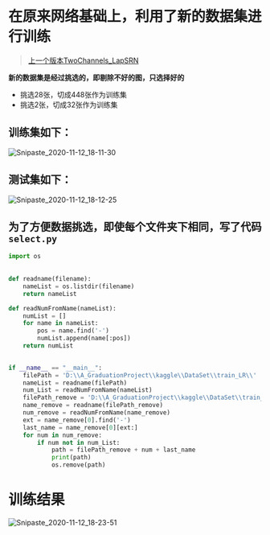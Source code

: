 # 在原来网络基础上，利用了新的数据集进行训练
> [上一个版本TwoChannels_LapSRN](https://github.com/zhgqcn/GraduationProject/tree/master/LapSRN/TwoChannels_LapSRN)

**新的数据集是经过挑选的，即剔除不好的图，只选择好的**
- 挑选28张，切成448张作为训练集
- 挑选2张，切成32张作为训练集

## 训练集如下：
![Snipaste_2020-11-12_18-11-30](https://tva3.sinaimg.cn/large/005tpOh1ly1gkmjyvnpuwj31bu0h248m.jpg)

## 测试集如下：
![Snipaste_2020-11-12_18-12-25](https://tvax3.sinaimg.cn/large/005tpOh1ly1gkmjz2aoanj308j04ndg4.jpg)

## 为了方便数据挑选，即使每个文件夹下相同，写了代码`select.py`
```python
import os
 
 
def readname(filename):
    nameList = os.listdir(filename)
    return nameList

def readNumFromName(nameList):
    numList = []
    for name in nameList:
        pos = name.find('-')
        numList.append(name[:pos])
    return numList

 
if __name__ == "__main__":
    filePath = 'D:\\A_GraduationProject\\kaggle\\DataSet\\train_LR\\'
    nameList = readname(filePath)
    num_List = readNumFromName(nameList)
    filePath_remove = 'D:\\A_GraduationProject\\kaggle\\DataSet\\train_HR_2\\'
    name_remove = readname(filePath_remove)
    num_remove = readNumFromName(name_remove)  
    ext = name_remove[0].find('-')
    last_name = name_remove[0][ext:] 
    for num in num_remove:
        if num not in num_List:
            path = filePath_remove + num + last_name
            print(path)
            os.remove(path)
```

# 训练结果
![Snipaste_2020-11-12_18-23-51](https://tva3.sinaimg.cn/large/005tpOh1ly1gkmkar401zj30or0f976s.jpg)
